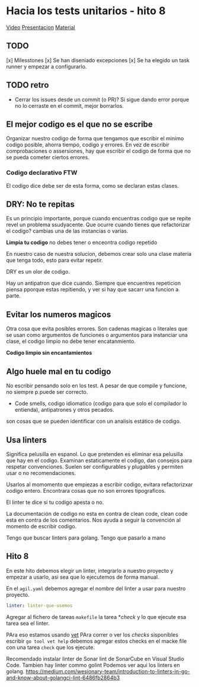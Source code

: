 # Hacia los tests unitarios - hito 8

[Video](https://www.youtube.com/watch?v=JKXykxpG_0o)
[Presentacion](https://jj.github.io/curso-tdd/preso/hacia-tests-unitarios.html)
[Material](https://jj.github.io/curso-tdd/temas/hacia-tests-unitarios)

## TODO
[x] Milesstones
[x] Se han diseniado excepciones
[x] Se ha elegido un task runner y empezar a configurarlo.

## TODO retro
- Cerrar los issues desde un commit (o PR)? Si sigue dando error porque no lo cerraste en el commit, mejor borrarlos.

## El mejor codigo es el que no se escribe

Organizar nuestro codigo de forma que tengamos que escribir el minimo codigo posible, ahorra tiempo, codigo y errores.
En vez de escribir comprobaciones o assersiones, hay que escribir el codigo de forma que no se pueda cometer ciertos errores.

### Codigo declarativo FTW
El codigo dice debe ser de esta forma, como se declaran estas clases.

## DRY: No te repitas
Es un principio importante, porque cuando encuentras codigo que se repite revel un problema ssudyacente. 
Que ocurre cuando tienes que refactorizar el codigo? cambias una de las instancias o varias.

**Limpia tu codigo** no debes tener o enceontra codigo repetido

En nuestro caso de nuestra solucion, debemos crear solo una clase materia que tenga todo, esto para evitar repetir.

DRY es un olor de codigo.

Hay un antipatron que dice cuando.
Siempre que encuentres repeticion piensa pporque estas repitiendo, y ver si hay que sacarr una funcion a parte.

## Evitar los numeros magicos
Otra cosa que evita posibles errores. Son cadenas magicas o literales que se usan como argumentos de funciones o argumentos para instanciar una clase, el codigo limpio no debe tener encatanmiento.

**Codigo limpio sin encantamientos**


## Algo huele mal en tu codigo
No escribir pensando solo en los test. 
A pesar de que compile y funcione, no siempre p.puede ser correcto.
- Code smells, codigo idiomatico (codigo para que solo el compilador lo entienda), antipatrones y otros pecados.

son cosas que se pueden identificar con un analisis estático de codigo.

## Usa linters
Significa pelusilla en espanol.
Lo que pretenden es eliminar esa pelusilla que hay en el codigo.
Examinan estaticamente el codigo, dan consejos para respetar convenciones.
Suelen ser configurables y plugables y permiten usar o no recomendaciones.

Usarlos al momomento que empiezas a escribir codigo, evitara refactorizxar codigo entero.
Encontrara cosas que no son errores tipograficos.

El linter te dice si tu codigo apesta o no.

La documentación de codigo no esta en contra de clean code, clean code esta en contra de los comentarios.
Nos ayuda a seguir la convención al momento de escribir codigo.

Tengo que buscar linters para golang. Tengo que pasarlo a mano 


## Hito 8
En este hito debemos elegir un linter, integrarlo a nuestro proyecto y empezar a usarlo, asi sea que lo ejecutemos de forma manual.

En el `agil.yaml` debemos agregar el nombre del linter a usar para nuestro proyecto.

```yaml
linter: linter-que-usemos
```
Agregar al fichero de tareas `makefile` la tarea **check* y lo que ejecute esa tarea sea el linter.

PAra eso estamos usando [vet](https://golang.org/pkg/cmd/vet/)
PAra correr o ver los _checks_ sisponibles escribir `go tool vet help`
debemos agregar estos checks en el macke file con una tarea `check` que los ejecute.

Recomendado instalar linter de Sonar lint de SonarCube en Visual Studio Code.
Tambien hay linter commo golint
Podemos ver aqui los linters en golang.
https://medium.com/wesionary-team/introduction-to-linters-in-go-and-know-about-golangci-lint-6486fb2864b3


 